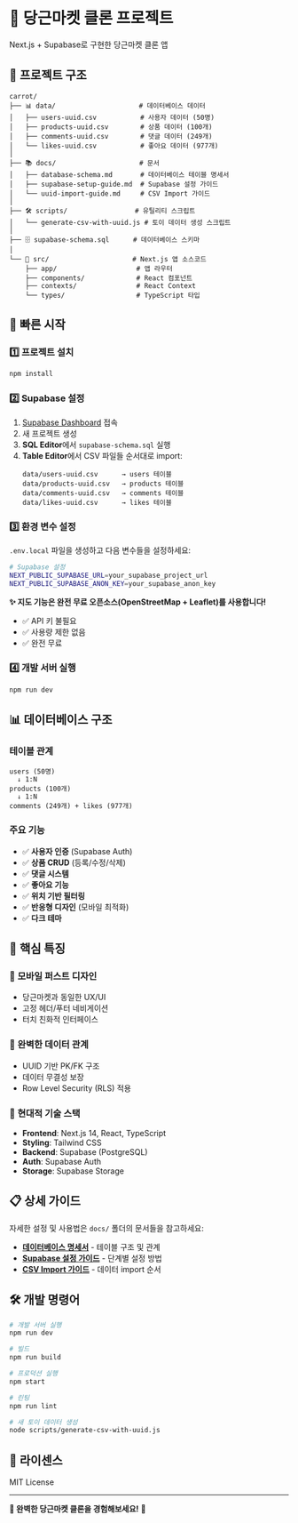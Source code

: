 # 🥕 당근마켓 클론 프로젝트

Next.js + Supabase로 구현한 당근마켓 클론 앱

## 📁 프로젝트 구조

```
carrot/
├── 📊 data/                     # 데이터베이스 데이터
│   ├── users-uuid.csv           # 사용자 데이터 (50명)
│   ├── products-uuid.csv        # 상품 데이터 (100개)
│   ├── comments-uuid.csv        # 댓글 데이터 (249개)
│   └── likes-uuid.csv           # 좋아요 데이터 (977개)
│
├── 📚 docs/                     # 문서
│   ├── database-schema.md       # 데이터베이스 테이블 명세서
│   ├── supabase-setup-guide.md  # Supabase 설정 가이드
│   └── uuid-import-guide.md     # CSV Import 가이드
│
├── 🛠️ scripts/                 # 유틸리티 스크립트
│   └── generate-csv-with-uuid.js # 토이 데이터 생성 스크립트
│
├── 🗄️ supabase-schema.sql      # 데이터베이스 스키마
│
└── 📱 src/                     # Next.js 앱 소스코드
    ├── app/                    # 앱 라우터
    ├── components/             # React 컴포넌트
    ├── contexts/               # React Context
    └── types/                  # TypeScript 타입
```

## 🚀 빠른 시작

### 1️⃣ 프로젝트 설치
```bash
npm install
```

### 2️⃣ Supabase 설정
1. [Supabase Dashboard](https://supabase.com) 접속
2. 새 프로젝트 생성
3. **SQL Editor**에서 `supabase-schema.sql` 실행
4. **Table Editor**에서 CSV 파일들 순서대로 import:
   ```
   data/users-uuid.csv      → users 테이블
   data/products-uuid.csv   → products 테이블  
   data/comments-uuid.csv   → comments 테이블
   data/likes-uuid.csv      → likes 테이블
   ```

### 3️⃣ 환경 변수 설정
`.env.local` 파일을 생성하고 다음 변수들을 설정하세요:

```bash
# Supabase 설정
NEXT_PUBLIC_SUPABASE_URL=your_supabase_project_url
NEXT_PUBLIC_SUPABASE_ANON_KEY=your_supabase_anon_key
```

**✨ 지도 기능은 완전 무료 오픈소스(OpenStreetMap + Leaflet)를 사용합니다!**
- ✅ API 키 불필요
- ✅ 사용량 제한 없음  
- ✅ 완전 무료

### 4️⃣ 개발 서버 실행
```bash
npm run dev
```

## 📊 데이터베이스 구조

### 테이블 관계
```
users (50명)
  ↓ 1:N
products (100개)
  ↓ 1:N
comments (249개) + likes (977개)
```

### 주요 기능
- ✅ **사용자 인증** (Supabase Auth)
- ✅ **상품 CRUD** (등록/수정/삭제)
- ✅ **댓글 시스템**
- ✅ **좋아요 기능**
- ✅ **위치 기반 필터링**
- ✅ **반응형 디자인** (모바일 최적화)
- ✅ **다크 테마**

## 🎯 핵심 특징

### 📱 **모바일 퍼스트 디자인**
- 당근마켓과 동일한 UX/UI
- 고정 헤더/푸터 네비게이션
- 터치 친화적 인터페이스

### 🔗 **완벽한 데이터 관계**
- UUID 기반 PK/FK 구조
- 데이터 무결성 보장
- Row Level Security (RLS) 적용

### 🎨 **현대적 기술 스택**
- **Frontend**: Next.js 14, React, TypeScript
- **Styling**: Tailwind CSS
- **Backend**: Supabase (PostgreSQL)
- **Auth**: Supabase Auth
- **Storage**: Supabase Storage

## 📋 상세 가이드

자세한 설정 및 사용법은 `docs/` 폴더의 문서들을 참고하세요:

- **[데이터베이스 명세서](docs/database-schema.md)** - 테이블 구조 및 관계
- **[Supabase 설정 가이드](docs/supabase-setup-guide.md)** - 단계별 설정 방법
- **[CSV Import 가이드](docs/uuid-import-guide.md)** - 데이터 import 순서

## 🛠️ 개발 명령어

```bash
# 개발 서버 실행
npm run dev

# 빌드
npm run build

# 프로덕션 실행
npm start

# 린팅
npm run lint

# 새 토이 데이터 생성
node scripts/generate-csv-with-uuid.js
```

## 📝 라이센스

MIT License

---

**🎯 완벽한 당근마켓 클론을 경험해보세요!** 🥕
